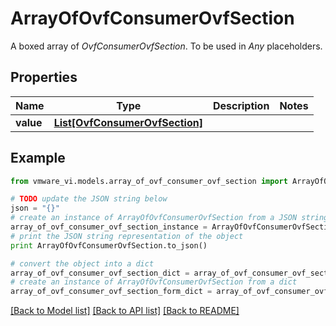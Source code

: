 # ArrayOfOvfConsumerOvfSection

A boxed array of *OvfConsumerOvfSection*. To be used in *Any* placeholders. 

## Properties
Name | Type | Description | Notes
------------ | ------------- | ------------- | -------------
**value** | [**List[OvfConsumerOvfSection]**](OvfConsumerOvfSection.md) |  | 

## Example

```python
from vmware_vi.models.array_of_ovf_consumer_ovf_section import ArrayOfOvfConsumerOvfSection

# TODO update the JSON string below
json = "{}"
# create an instance of ArrayOfOvfConsumerOvfSection from a JSON string
array_of_ovf_consumer_ovf_section_instance = ArrayOfOvfConsumerOvfSection.from_json(json)
# print the JSON string representation of the object
print ArrayOfOvfConsumerOvfSection.to_json()

# convert the object into a dict
array_of_ovf_consumer_ovf_section_dict = array_of_ovf_consumer_ovf_section_instance.to_dict()
# create an instance of ArrayOfOvfConsumerOvfSection from a dict
array_of_ovf_consumer_ovf_section_form_dict = array_of_ovf_consumer_ovf_section.from_dict(array_of_ovf_consumer_ovf_section_dict)
```
[[Back to Model list]](../README.md#documentation-for-models) [[Back to API list]](../README.md#documentation-for-api-endpoints) [[Back to README]](../README.md)


